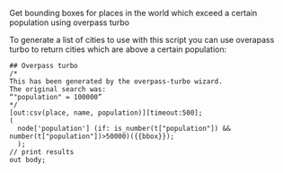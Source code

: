 Get bounding boxes for places in the world which exceed a certain population using overpass turbo

To generate a list of cities to use with this script you can use overapass turbo to return cities
which are above a certain population:

```
## Overpass turbo
/*
This has been generated by the overpass-turbo wizard.
The original search was:
“"population" = 100000”
*/
[out:csv(place, name, population)][timeout:500];
(
  node['population'] (if: is_number(t["population"]) && number(t["population"])>50000)({{bbox}});
  );
// print results
out body;

```
